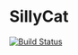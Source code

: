 SillyCat
========

[![Build Status](https://travis-ci.org/Andreasdahlberg/sillycat.svg?branch=master)](https://travis-ci.org/Andreasdahlberg/sillycat)
